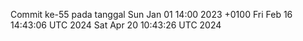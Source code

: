 Commit ke-55 pada tanggal Sun Jan 01 14:00 2023 +0100
Fri Feb 16 14:43:06 UTC 2024
Sat Apr 20 10:43:26 UTC 2024
